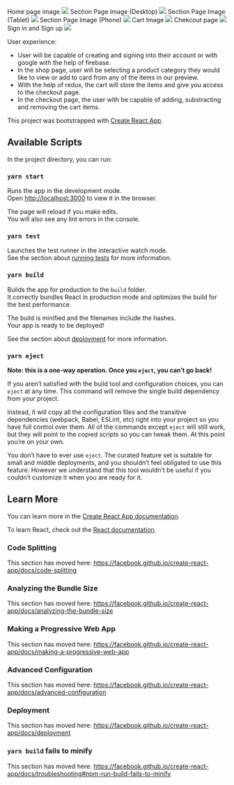 
Home page image
![](images/Screen%20Shot%202021-02-15%20at%201.37.05%20PM.png)
Section Page Image (Desktop)
![](images/Screen%20Shot%202021-02-15%20at%201.37.45%20PM.png)
Section Page Image (Tablet)
![](images/Screen%20Shot%202021-02-15%20at%201.38.36%20PM.png)
Section Page Image (Phone)
![](images/Screen%20Shot%202021-02-15%20at%201.39.06%20PM.png)
Cart Image
![](images/Screen%20Shot%202021-02-15%20at%201.39.45%20PM.png)
Chekcout page
![](images/Screen%20Shot%202021-02-15%20at%201.40.47%20PM.png)
Sign in and Sign up
![](images/Screen%20Shot%202021-02-15%20at%203.25.09%20PM.png)

User experience:
- User will be capable of creating and signing into their account or with google with the help of firebase.
- In the shop page, user will be selecting a product category they would like to view or add to card from any of the items in our preview.
- With the help of redux, the cart will store the items and give you access to the checkout page.
- In the checkout page, the user with be capable of adding, substracting and removing the cart items.



This project was bootstrapped with [Create React App](https://github.com/facebook/create-react-app).

## Available Scripts

In the project directory, you can run:

### `yarn start`

Runs the app in the development mode.<br />
Open [http://localhost:3000](http://localhost:3000) to view it in the browser.

The page will reload if you make edits.<br />
You will also see any lint errors in the console.

### `yarn test`

Launches the test runner in the interactive watch mode.<br />
See the section about [running tests](https://facebook.github.io/create-react-app/docs/running-tests) for more information.

### `yarn build`

Builds the app for production to the `build` folder.<br />
It correctly bundles React in production mode and optimizes the build for the best performance.

The build is minified and the filenames include the hashes.<br />
Your app is ready to be deployed!

See the section about [deployment](https://facebook.github.io/create-react-app/docs/deployment) for more information.

### `yarn eject`

**Note: this is a one-way operation. Once you `eject`, you can’t go back!**

If you aren’t satisfied with the build tool and configuration choices, you can `eject` at any time. This command will remove the single build dependency from your project.

Instead, it will copy all the configuration files and the transitive dependencies (webpack, Babel, ESLint, etc) right into your project so you have full control over them. All of the commands except `eject` will still work, but they will point to the copied scripts so you can tweak them. At this point you’re on your own.

You don’t have to ever use `eject`. The curated feature set is suitable for small and middle deployments, and you shouldn’t feel obligated to use this feature. However we understand that this tool wouldn’t be useful if you couldn’t customize it when you are ready for it.

## Learn More

You can learn more in the [Create React App documentation](https://facebook.github.io/create-react-app/docs/getting-started).

To learn React, check out the [React documentation](https://reactjs.org/).

### Code Splitting

This section has moved here: https://facebook.github.io/create-react-app/docs/code-splitting

### Analyzing the Bundle Size

This section has moved here: https://facebook.github.io/create-react-app/docs/analyzing-the-bundle-size

### Making a Progressive Web App

This section has moved here: https://facebook.github.io/create-react-app/docs/making-a-progressive-web-app

### Advanced Configuration

This section has moved here: https://facebook.github.io/create-react-app/docs/advanced-configuration

### Deployment

This section has moved here: https://facebook.github.io/create-react-app/docs/deployment

### `yarn build` fails to minify

This section has moved here: https://facebook.github.io/create-react-app/docs/troubleshooting#npm-run-build-fails-to-minify


